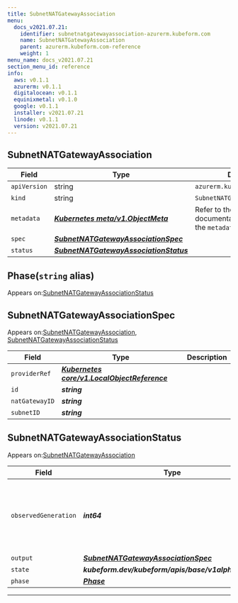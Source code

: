 ```yaml
---
title: SubnetNATGatewayAssociation
menu:
  docs_v2021.07.21:
    identifier: subnetnatgatewayassociation-azurerm.kubeform.com
    name: SubnetNATGatewayAssociation
    parent: azurerm.kubeform.com-reference
    weight: 1
menu_name: docs_v2021.07.21
section_menu_id: reference
info:
  aws: v0.1.1
  azurerm: v0.1.1
  digitalocean: v0.1.1
  equinixmetal: v0.1.0
  google: v0.1.1
  installer: v2021.07.21
  linode: v0.1.1
  version: v2021.07.21
---
```


## SubnetNATGatewayAssociation
| Field | Type | Description |
| ------ | ----- | ----------- |
| `apiVersion` | string | `azurerm.kubeform.com/v1alpha1` |
|    `kind` | string | `SubnetNATGatewayAssociation` |
| `metadata` | ***[Kubernetes meta/v1.ObjectMeta](https://v1-18.docs.kubernetes.io/docs/reference/generated/kubernetes-api/v1.18/#objectmeta-v1-meta)***|Refer to the Kubernetes API documentation for the fields of the `metadata` field.|
| `spec` | ***[SubnetNATGatewayAssociationSpec](#subnetnatgatewayassociationspec)***||
| `status` | ***[SubnetNATGatewayAssociationStatus](#subnetnatgatewayassociationstatus)***||
## Phase(`string` alias)

Appears on:[SubnetNATGatewayAssociationStatus](#subnetnatgatewayassociationstatus)

## SubnetNATGatewayAssociationSpec

Appears on:[SubnetNATGatewayAssociation](#subnetnatgatewayassociation), [SubnetNATGatewayAssociationStatus](#subnetnatgatewayassociationstatus)

| Field | Type | Description |
| ------ | ----- | ----------- |
| `providerRef` | ***[Kubernetes core/v1.LocalObjectReference](https://v1-18.docs.kubernetes.io/docs/reference/generated/kubernetes-api/v1.18/#localobjectreference-v1-core)***||
| `id` | ***string***||
| `natGatewayID` | ***string***||
| `subnetID` | ***string***||
## SubnetNATGatewayAssociationStatus

Appears on:[SubnetNATGatewayAssociation](#subnetnatgatewayassociation)

| Field | Type | Description |
| ------ | ----- | ----------- |
| `observedGeneration` | ***int64***| ***(Optional)*** Resource generation, which is updated on mutation by the API Server.|
| `output` | ***[SubnetNATGatewayAssociationSpec](#subnetnatgatewayassociationspec)***| ***(Optional)*** |
| `state` | ***kubeform.dev/kubeform/apis/base/v1alpha1.State***| ***(Optional)*** |
| `phase` | ***[Phase](#phase)***| ***(Optional)*** |
---
